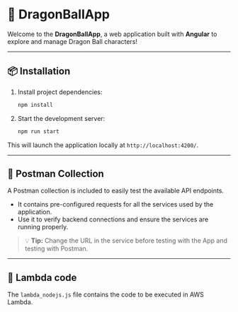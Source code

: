 # 🐲 DragonBallApp

Welcome to the **DragonBallApp**, a web application built with **Angular** to explore and manage Dragon Ball characters!

---

## 📦 Installation

1. Install project dependencies:

    ```bash
    npm install
    ```

2. Start the development server:

    ```bash
    npm run start
    ```

This will launch the application locally at `http://localhost:4200/`.

---

## 🔗 Postman Collection

A Postman collection is included to easily test the available API endpoints.

- It contains pre-configured requests for all the services used by the application.
- Use it to verify backend connections and ensure the services are running properly.

> 💡 **Tip:** Change the URL in the service before testing with the App and testing with Postman.

---

## 🔗 Lambda code

The `lambda_nodejs.js` file contains the code to be executed in AWS Lambda.

